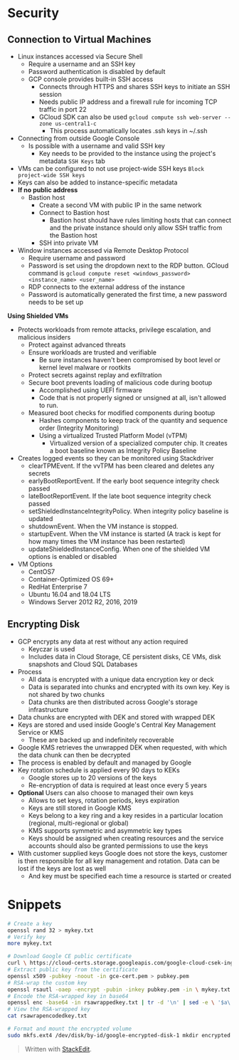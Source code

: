 # Security


## Connection to Virtual Machines

- Linux instances accessed via Secure Shell 
	- Require a username and an SSH key
	- Password authentication is disabled by default
	- GCP console provides built-in SSH access
		- Connects through HTTPS and shares SSH keys to initiate an SSH session
		- Needs public IP address and a firewall rule for incoming TCP traffic in port 22
		- GCloud SDK can also be used `gcloud compute ssh web-server --zone us-central1-c`
			- This process automatically locates .ssh keys in ~/.ssh
- Connecting from outside Google Console
	- Is possible with a username and valid SSH key
		- Key needs to be provided to the instance using the project's metadata `SSH Keys` tab
- VMs can be configured to not use project-wide SSH keys `Block project-wide SSH keys`
- Keys can also be added to instance-specific metadata
- **If no public address**
	- Bastion host
		- Create a second VM with public IP in the same network
		- Connect to Bastion host
			- Bastion host should have rules limiting hosts that can connect and the private instance should only allow SSH traffic from the Bastion host
		- SSH into private VM
- Window instances accessed via Remote Desktop Protocol
	- Require username and password
	- Password is set using the dropdown next to the RDP button. GCloud command is `gcloud compute reset <windows_password> <instance_name> <user_name>`
	- RDP connects to the external address of the instance
	- Password is automatically generated the first time, a new password needs to be set up

**Using Shielded VMs**

- Protects workloads from remote attacks, privilege escalation, and malicious insiders
	- Protect against advanced threats
	- Ensure workloads are trusted and verifiable
		- Be sure instances haven't been compromised by boot level or kernel level malware or rootkits
	- Protect secrets against replay and exfiltration
	- Secure boot prevents loading of malicious code during bootup
		- Accomplished using UEFI firmware
		- Code that is not properly signed or unsigned at all, isn't allowed to run.
	- Measured boot checks for modified components during bootup
		- Hashes components to keep track of the quantity and sequence order (Integrity Monitoring)
		- Using a virtualized Trusted Platform Model (vTPM)
			- Virtualized version of a specialized computer chip. It creates a boot baseline known as Integrity Policy Baseline
- Creates logged events so they can be monitored using Stackdriver
	- clearTPMEvent. If the vvTPM has been cleared and deletes any secrets 
	- earlyBootReportEvent. If the early boot sequence integrity check passed
	- lateBootReportEvent. If the late boot sequence integrity check passed
	- setShieldedInstanceIntegrityPolicy. When integrity policy baseline is updated
	- shutdownEvent. When the VM instance is stopped.
	- startupEvent. When the VM instance is started (A track is kept for how many times the VM instance has been restarted)
	- updateShieldedInstanceConfig. When one of the shielded VM options is enabled or disabled
- VM Options
	- CentOS7
	- Container-Optimized OS 69+
	- RedHat Enterprise 7
	- Ubuntu 16.04 and 18.04 LTS
	- Windows Server 2012 R2, 2016, 2019

## Encrypting Disk

- GCP encrypts any data at rest without any action required
	- Keyczar is used
	- Includes data in Cloud Storage, CE persistent disks, CE VMs, disk snapshots and Cloud SQL Databases
- Process
	- All data is encrypted with a unique data encryption key or deck
	- Data is separated into chunks and encrypted with its own key. Key is not shared by two chunks
	- Data chunks are then distributed across Google's storage infrastructure
- Data chunks are encrypted with DEK and stored with wrapped DEK
- Keys are stored and used inside Google's Central Key Management Service or KMS
	- These are backed up and indefinitely recoverable
- Google KMS retrieves the unwrapped DEK when requested, with which the data chunk can then be decrypted
- The process is enabled by default and managed by Google
- Key rotation schedule is applied every 90 days to KEKs
	- Google stores up to 20 versions of the keys
	- Re-encryption of data is required at least once every 5 years
- **Optional** Users can also choose to managed their own keys
	- Allows to set keys, rotation periods, keys expiration
	- Keys are still stored in Google KMS
	- Keys belong to a key ring and a key resides in a particular location (regional, multi-regional or global)
	- KMS supports symmetric and asymmetric key types
	- Keys should be assigned when creating resources and the service accounts should also be granted permissions to use the keys
- With customer supplied keys Google does not store the keys, customer is then responsible for all key management and rotation. Data can be lost if the keys are lost as well
	- And key must be specified each time a resource is started or created


# Snippets

```bash
# Create a key
openssl rand 32 > mykey.txt
# Verify key
more mykey.txt

# Download Google CE public certificate
curl \ https://cloud-certs.storage.googleapis.com/google-cloud-csek-ingress.pem \ > gce-cert.pem
# Extract public key from the certificate
openssl x509 -pubkey -noout -in gce-cert.pem > pubkey.pem
# RSA-wrap the custom key 
openssl rsautl -oaep -encrypt -pubin -inkey pubkey.pem -in \ mykey.txt -out rsawrappedkey.txt
# Encode the RSA-wrapped key in base64
openssl enc -base64 -in rsawrappedkey.txt | tr -d '\n' | sed -e \ '$a\' > rsawrapencodedkey.txt
# View the RSA-wrapped key
cat rsawrapencodedkey.txt

# Format and mount the encrypted volume
sudo mkfs.ext4 /dev/disk/by-id/google-encrypted-disk-1 mkdir encrypted sudo mount /dev/disk/by-id/google-encrypted-disk-1 encrypted/
```

> Written with [StackEdit](https://stackedit.io/).
<!--stackedit_data:
eyJoaXN0b3J5IjpbNDQyOTk1MzczLC00OTM1MTkyMjAsLTk2Nj
Q2MzIxMSw1MTIzMTc3MSwxNTU5ODk0MzM1LDY1MTU1NjY3N119

-->
